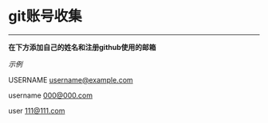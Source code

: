 # git账号收集
***
**在下方添加自己的姓名和注册github使用的邮箱**

*示例*   

USERNAME username@example.com

username 000@000.com

user 111@111.com
